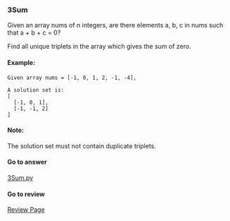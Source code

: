 ### 3Sum

Given an array nums of n integers, are there elements a, b, c in nums such that a + b + c = 0? 

Find all unique triplets in the array which gives the sum of zero.



#### Example:

```
Given array nums = [-1, 0, 1, 2, -1, -4],

A solution set is:
[
  [-1, 0, 1],
  [-1, -1, 2]
]
```

#### Note:

The solution set must not contain duplicate triplets.

####  Go to answer

[3Sum.py](https://github.com/Kelv1nYu/LeetCode_Practices/blob/master/Code/3Sum.py)

#### Go to review

[Review Page](https://github.com/Kelv1nYu/LeetCode_Practices/blob/master/Review/3Sum.md)